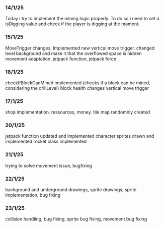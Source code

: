 ### 14/1/25
Today i try to implement the mining logic properly. To do so i need to set a isDigging value and check if the player is digging at the moment.

### 15/1/25
MoveTrigger changes. Implemented new vertical move trigger. changed level background and make it that the overflowed space is hidden
movement adaptation. jetpack function, jetpack force

### 16/1/25
checkIfBlockCanMined implemented (checks if a block can be mined, considering the drillLevel)
block health changes
vertical move trigger

### 17/1/25
shop implementation. ressources, money.
tile map randomnly created

### 20/1/25
jetpack function updated and implemented
character sprites drawn and implemented
rocket class implemented

### 21/1/25
trying to solve movement issue, bugfixing

### 22/1/25
background and underground drawings, sprite drawings, sprite implementation, bug fixing

### 23/1/25
collision handling, bug fixing, sprite bug fixing, movement bug fixing

